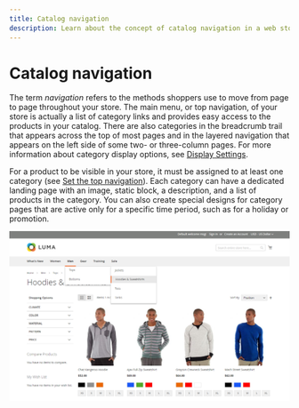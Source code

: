 ```yaml
---
title: Catalog navigation
description: Learn about the concept of catalog navigation in a web store.
---
```

# Catalog navigation

The term _navigation_ refers to the methods shoppers use to move from page to page throughout your store. The main menu, or top navigation, of your store is actually a list of category links and provides easy access to the products in your catalog. There are also categories in the breadcrumb trail that appears across the top of most pages and in the layered navigation that appears on the left side of some two- or three-column pages. For more information about category display options, see [Display Settings](categories-display-settings.md).

For a product to be visible in your store, it must be assigned to at least one category (see [Set the top navigation](navigation-top.md)). Each category can have a dedicated landing page with an image, static block, a description, and a list of products in the category. You can also create special designs for category pages that are active only for a specific time period, such as for a holiday or promotion.

![Catalog navigation on the storefront](./assets/storefront-menu-levels.png)<!-- zoom -->
